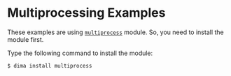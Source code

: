 # Multiprocessing Examples

These examples are using [`multiprocess`](https://dinfio.org/modules/multiprocess) module. So, you need to install the module first.

Type the following command to install the module:

```
$ dima install multiprocess
```